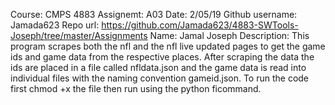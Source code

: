 Course: CMPS 4883
Assignemt: A03
Date: 2/05/19
Github username: Jamada623
Repo url: https://github.com/Jamada623/4883-SWTools-Joseph/tree/master/Assignments
Name: Jamal Joseph
Description: 
	This program scrapes both the nfl and the nfl live updated pages to get the game ids and game data from the respective places.
	After scraping the data the ids are placed in a file called nfldata.json and the game data is read into individual files with the naming convention gameid.json.
	To run the code first chmod +x the file then run using the python ficommand.